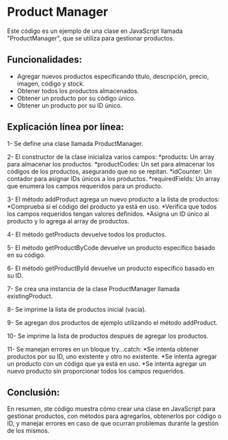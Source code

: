# Product Manager

Este código es un ejemplo de una clase en JavaScript llamada "ProductManager", que se utiliza para gestionar productos.

## Funcionalidades:
- Agregar nuevos productos especificando título, descripción, precio, imagen, código y stock.
- Obtener todos los productos almacenados.
- Obtener un producto por su código único.
- Obtener un producto por su ID único.

## Explicación línea por línea:

1- Se define una clase llamada ProductManager.

2- El constructor de la clase inicializa varios campos:
*products: Un array para almacenar los productos.
*productCodes: Un set para almacenar los códigos de los productos, asegurando que no se repitan.
*idCounter: Un contador para asignar IDs únicos a los productos.
*requiredFields: Un array que enumera los campos requeridos para un producto.

3- El método addProduct agrega un nuevo producto a la lista de productos:
*Comprueba si el código del producto ya está en uso.
*Verifica que todos los campos requeridos tengan valores definidos.
*Asigna un ID único al producto y lo agrega al array de productos.

4- El método getProducts devuelve todos los productos.

5- El método getProductByCode devuelve un producto específico basado en su código.

6- El método getProductById devuelve un producto específico basado en su ID.

7- Se crea una instancia de la clase ProductManager llamada existingProduct.

8- Se imprime la lista de productos inicial (vacía).

9- Se agregan dos productos de ejemplo utilizando el método addProduct.

10- Se imprime la lista de productos después de agregar los productos.

11- Se manejan errores en un bloque try...catch:
*Se intenta obtener productos por su ID, uno existente y otro no existente.
*Se intenta agregar un producto con un código que ya está en uso.
*Se intenta agregar un nuevo producto sin proporcionar todos los campos requeridos.


## Conclusión: 
En resumen, ste código muestra cómo crear una clase en JavaScript para gestionar productos, con métodos para agregarlos, obtenerlos por código o ID, y manejar errores en caso de que ocurran problemas durante la gestión de los mismos.